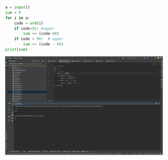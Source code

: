 ```.py
a = input()
sum = 0
for i in a:
    code = ord(i)
    if code<91: #upper
        sum += (code-90)
    if code > 96:  # upper
        sum += (code - 96)
print(sum)
```
![solution to the quiz](quiz6.png)
